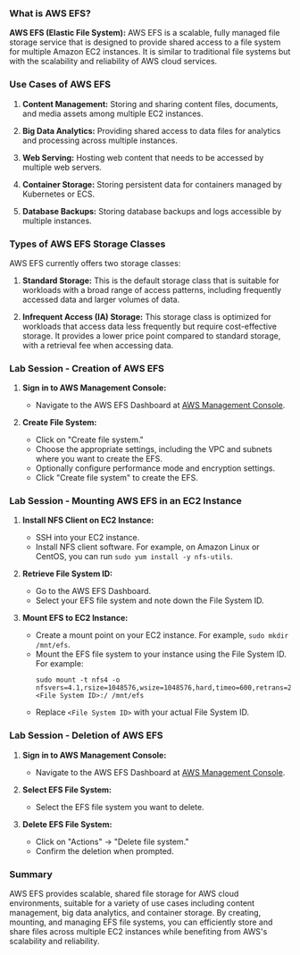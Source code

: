### What is AWS EFS?

**AWS EFS (Elastic File System):** AWS EFS is a scalable, fully managed file storage service that is designed to provide shared access to a file system for multiple Amazon EC2 instances. It is similar to traditional file systems but with the scalability and reliability of AWS cloud services.

### Use Cases of AWS EFS

1. **Content Management:** Storing and sharing content files, documents, and media assets among multiple EC2 instances.
   
2. **Big Data Analytics:** Providing shared access to data files for analytics and processing across multiple instances.

3. **Web Serving:** Hosting web content that needs to be accessed by multiple web servers.

4. **Container Storage:** Storing persistent data for containers managed by Kubernetes or ECS.

5. **Database Backups:** Storing database backups and logs accessible by multiple instances.

### Types of AWS EFS Storage Classes

AWS EFS currently offers two storage classes:

1. **Standard Storage:** This is the default storage class that is suitable for workloads with a broad range of access patterns, including frequently accessed data and larger volumes of data.

2. **Infrequent Access (IA) Storage:** This storage class is optimized for workloads that access data less frequently but require cost-effective storage. It provides a lower price point compared to standard storage, with a retrieval fee when accessing data.

### Lab Session - Creation of AWS EFS

1. **Sign in to AWS Management Console:**
   - Navigate to the AWS EFS Dashboard at [AWS Management Console](https://console.aws.amazon.com/efs/).

2. **Create File System:**
   - Click on "Create file system."
   - Choose the appropriate settings, including the VPC and subnets where you want to create the EFS.
   - Optionally configure performance mode and encryption settings.
   - Click "Create file system" to create the EFS.

### Lab Session - Mounting AWS EFS in an EC2 Instance

1. **Install NFS Client on EC2 Instance:**
   - SSH into your EC2 instance.
   - Install NFS client software. For example, on Amazon Linux or CentOS, you can run `sudo yum install -y nfs-utils`.
   
2. **Retrieve File System ID:**
   - Go to the AWS EFS Dashboard.
   - Select your EFS file system and note down the File System ID.

3. **Mount EFS to EC2 Instance:**
   - Create a mount point on your EC2 instance. For example, `sudo mkdir /mnt/efs`.
   - Mount the EFS file system to your instance using the File System ID. For example:
     ```
     sudo mount -t nfs4 -o nfsvers=4.1,rsize=1048576,wsize=1048576,hard,timeo=600,retrans=2 <File System ID>:/ /mnt/efs
     ```
   - Replace `<File System ID>` with your actual File System ID.

### Lab Session - Deletion of AWS EFS

1. **Sign in to AWS Management Console:**
   - Navigate to the AWS EFS Dashboard at [AWS Management Console](https://console.aws.amazon.com/efs/).

2. **Select EFS File System:**
   - Select the EFS file system you want to delete.

3. **Delete EFS File System:**
   - Click on "Actions" -> "Delete file system."
   - Confirm the deletion when prompted.

### Summary

AWS EFS provides scalable, shared file storage for AWS cloud environments, suitable for a variety of use cases including content management, big data analytics, and container storage. By creating, mounting, and managing EFS file systems, you can efficiently store and share files across multiple EC2 instances while benefiting from AWS's scalability and reliability.
